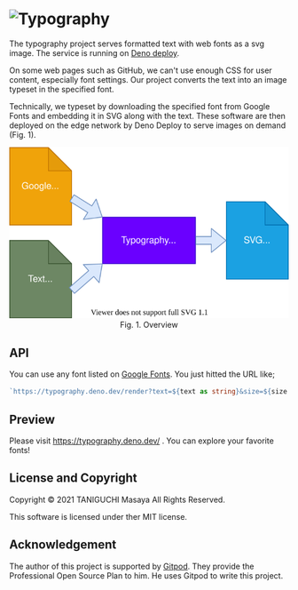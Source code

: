# ![Typography](https://typography.deno.dev/render?text=Typography&size=30&family=Lobster&weight=400)

The typography project serves formatted text with web fonts as a svg image.
The service is running on [Deno deploy](https://deno.com/deploy).

On some web pages such as GitHub, we can't use enough CSS for user content, especially font settings. Our project converts the text into an image typeset in the specified font.

Technically, we typeset by downloading the specified font from Google Fonts and embedding it in SVG along with the text. These software are then deployed on the edge network by Deno Deploy to serve images on demand (Fig. 1).

<p align="center">
  <img src="./misc/overview.drawio.svg" /><br />
  Fig. 1. Overview
</p>

## API

You can use any font listed on [Google Fonts](https://fonts.google.com/). You just hitted the URL like;

```ts
`https://typography.deno.dev/render?text=${text as string}&size=${size as number}&family=${family as string}&weight=${weight as number}&color=${color as string}`
```

## Preview

Please visit https://typography.deno.dev/ . You can explore your favorite fonts!

## License and Copyright

Copyright &copy; 2021 TANIGUCHI Masaya All Rights Reserved.

This software is licensed under ther MIT license.

## Acknowledgement

The author of this project is supported by [Gitpod](https://gitpod.io/).
They provide the Professional Open Source Plan to him.
He uses Gitpod to write this project.